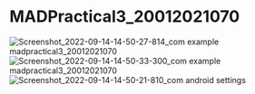 # MADPractical3_20012021070
![Screenshot_2022-09-14-14-50-27-814_com example madpractical3_20012021070](https://user-images.githubusercontent.com/110805950/190116066-f4ba90bf-a3f5-4d39-a1eb-f5c62eb26464.jpg)
![Screenshot_2022-09-14-14-50-33-300_com example madpractical3_20012021070](https://user-images.githubusercontent.com/110805950/190116077-95eb03e8-2d1f-4b09-b2b1-b6c53a3c84f5.jpg)
![Screenshot_2022-09-14-14-50-21-810_com android settings](https://user-images.githubusercontent.com/110805950/190116080-557bd9e2-f737-45dd-84f8-592e771a96d2.jpg)
